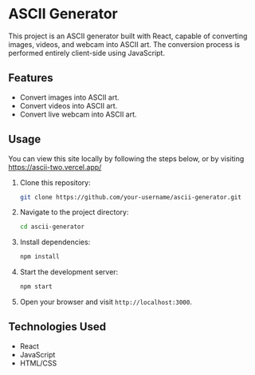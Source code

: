 # ASCII Generator

This project is an ASCII generator built with React, capable of converting images, videos, and webcam into ASCII art. The conversion process is performed entirely client-side using JavaScript.

## Features

- Convert images into ASCII art.
- Convert videos into ASCII art.
- Convert live webcam into ASCII art.

## Usage

You can view this site locally by following the steps below, or by visiting https://ascii-two.vercel.app/

1. Clone this repository:

    ```bash
    git clone https://github.com/your-username/ascii-generator.git
    ```

2. Navigate to the project directory:

    ```bash
    cd ascii-generator
    ```

3. Install dependencies:

    ```bash
    npm install
    ```

4. Start the development server:

    ```bash
    npm start
    ```

5. Open your browser and visit `http://localhost:3000`.

## Technologies Used

- React
- JavaScript
- HTML/CSS

